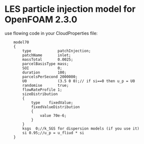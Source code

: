 # LES particle injection model for OpenFOAM 2.3.0

use flowing code in your CloudProperties file:

        model70
        {
            type            patchInjection;
            patchName       inlet;
            massTotal       0.0025;
            parcelBasisType mass;
            SOI             0;
            duration        100;
            parcelsPerSecond 2000000;
            U0              (3.5 0 0);// if si==0 then u_p = U0
            randomise       true;
            flowRateProfile 1;
            sizeDistribution
            {   
                type    fixedValue;
                fixedValueDistribution
                {
                    value 70e-6;
                }
            }
            ksgs  0;//k_SGS for dispersion models (if you use it) 
            si 0.95;//u_p = u_fliud * si
        }
